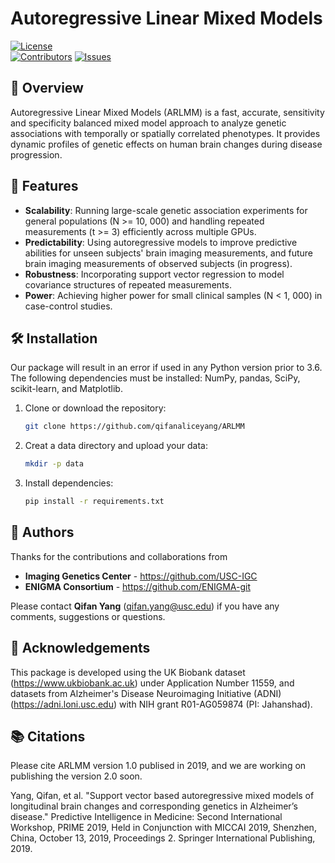 # Autoregressive Linear Mixed Models 
[![License](https://img.shields.io/badge/license-MIT-blue.svg)](LICENSE)  
[![Contributors](https://img.shields.io/github/contributors/qifanaliceyang/ARLMM)](https://github.com/qifanaliceyang/ARLMM/graphs/contributors)
[![Issues](https://img.shields.io/github/issues/qifanaliceyang/ARLMM)](https://github.com/qifanaliceyang/ARLMM/issues)

## 🚀 Overview


Autoregressive Linear Mixed Models (ARLMM) is a fast, accurate, sensitivity and specificity balanced mixed model approach to analyze genetic associations with temporally or spatially correlated phenotypes. It provides dynamic profiles of genetic effects on human brain changes during disease progression. 


## 🎯 Features
- **Scalability**: Running large-scale genetic association experiments for general populations (N >= 10, 000) and handling repeated measurements (t >= 3) efficiently across multiple GPUs. 
- **Predictability**: Using autoregressive models to improve predictive abilities for unseen subjects' brain imaging measurements, and future brain imaging measurements of observed subjects (in progress).
- **Robustness**: Incorporating support vector regression to model covariance structures of repeated measurements.
- **Power**: Achieving higher power for small clinical samples (N < 1, 000) in case-control studies. 

## 🛠️ Installation
Our package will result in an error if used in any Python version prior to 3.6. The following dependencies must be installed: NumPy, pandas, SciPy, scikit-learn, and Matplotlib.
1. Clone or download the repository:
   ```bash
   git clone https://github.com/qifanaliceyang/ARLMM
2. Creat a data directory and upload your data:
   ```bash
   mkdir -p data
3. Install dependencies:
   ```bash
   pip install -r requirements.txt
   

## 👥 Authors
Thanks for the contributions and collaborations from 
- **Imaging Genetics Center** - https://github.com/USC-IGC
- **ENIGMA Consortium** - https://github.com/ENIGMA-git

Please contact **Qifan Yang** (qifan.yang@usc.edu) if you have any comments, suggestions or questions.

## 🌟 Acknowledgements
This package is developed using the UK Biobank dataset (https://www.ukbiobank.ac.uk) under Application Number 11559, and datasets from Alzheimer's Disease Neuroimaging Initiative (ADNI) (https://adni.loni.usc.edu) with NIH grant R01-AG059874 (PI: Jahanshad).

## 📚 Citations
Please cite ARLMM version 1.0 publised in 2019, and we are working on publishing the version 2.0 soon.


Yang, Qifan, et al. "Support vector based autoregressive mixed models of longitudinal brain changes and corresponding genetics in Alzheimer’s disease." Predictive Intelligence in Medicine: Second International Workshop, PRIME 2019, Held in Conjunction with MICCAI 2019, Shenzhen, China, October 13, 2019, Proceedings 2. Springer International Publishing, 2019.
